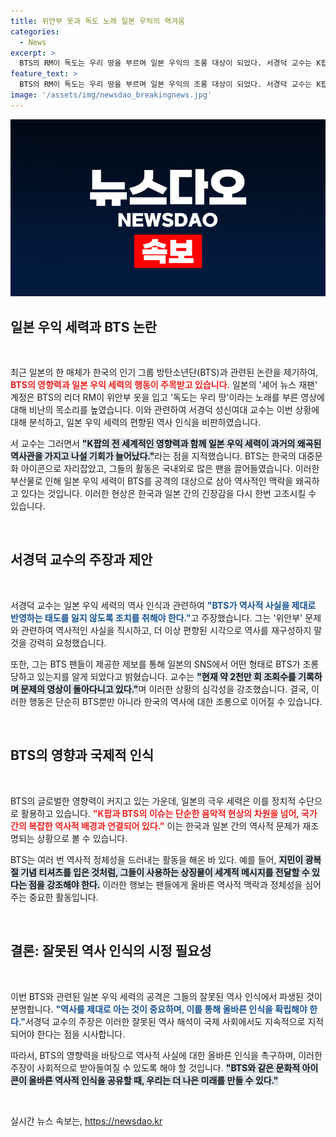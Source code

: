 ```yaml
---
title: 위안부 옷과 독도 노래 일본 우익의 역겨움
categories:
  - News
excerpt: >
  BTS의 RM이 독도는 우리 땅을 부르며 일본 우익의 조롱 대상이 되었다. 서경덕 교수는 K팝의 영향력이 커지면서 일본의 비난이 늘어난다며, 역사적 인식 문제를 환기시켰다. 이 논란의 진실과 배경을 살펴보자!
feature_text: >
  BTS의 RM이 독도는 우리 땅을 부르며 일본 우익의 조롱 대상이 되었다. 서경덕 교수는 K팝의 영향력이 커지면서 일본의 비난이 늘어난다며, 역사적 인식 문제를 환기시켰다. 이 논란의 진실과 배경을 살펴보자!
image: '/assets/img/newsdao_breakingnews.jpg'
---
```


<p><img src="/assets/img/newsdao_breakingnews.jpg" alt="pcversion 속보" /></p>

<h2 data-ke-size="size26">일본 우익 세력과 BTS 논란</h2>

<p data-ke-size="size16">&nbsp;</p>

<p>최근 일본의 한 매체가 한국의 인기 그룹 방탄소년단(BTS)과 관련된 논란을 제기하여, <b><span style="color: #ee2323;">BTS의 영향력과 일본 우익 세력의 행동이 주목받고 있습니다.</span></b> 일본의 '셰어 뉴스 재팬' 계정은 BTS의 리더 RM이 위안부 옷을 입고 '독도는 우리 땅'이라는 노래를 부른 영상에 대해 비난의 목소리를 높였습니다. 이와 관련하여 서경덕 성신여대 교수는 이번 상황에 대해 분석하고, 일본 우익 세력의 편향된 역사 인식을 비판하였습니다. </p>

<p>서 교수는 그러면서 <b><span style="background-color: #21538527;">"K팝의 전 세계적인 영향력과 함께 일본 우익 세력이 과거의 왜곡된 역사관을 가지고 나설 기회가 늘어났다."</span></b>라는 점을 지적했습니다. BTS는 한국의 대중문화 아이콘으로 자리잡았고, 그들의 활동은 국내외로 많은 팬을 끌어들였습니다. 이러한 부산물로 인해 일본 우익 세력이 BTS를 공격의 대상으로 삼아 역사적인 맥락을 왜곡하고 있다는 것입니다. 이러한 현상은 한국과 일본 간의 긴장감을 다시 한번 고조시킬 수 있습니다.</p>

<p data-ke-size="size16">&nbsp;</p>

<h2 data-ke-size="size26">서경덕 교수의 주장과 제안</h2>

<p data-ke-size="size16">&nbsp;</p>

<p>서경덕 교수는 일본 우익 세력의 역사 인식과 관련하여 <b><span style="color: #1a5490;">"BTS가 역사적 사실을 제대로 반영하는 태도를 잃지 않도록 조치를 취해야 한다."</span></b>고 주장했습니다. 그는 '위안부' 문제와 관련하여 역사적인 사실을 직시하고, 더 이상 편향된 시각으로 역사를 재구성하지 말 것을 강력히 요청했습니다. </p>

<p>또한, 그는 BTS 팬들이 제공한 제보를 통해 일본의 SNS에서 어떤 형태로 BTS가 조롱당하고 있는지를 알게 되었다고 밝혔습니다. 교수는 <b><span style="background-color: #21538527;">"현재 약 2천만 회 조회수를 기록하며 문제의 영상이 돌아다니고 있다."</span></b>며 이러한 상황의 심각성을 강조했습니다. 결국, 이러한 행동은 단순히 BTS뿐만 아니라 한국의 역사에 대한 조롱으로 이어질 수 있습니다.</p>

<p data-ke-size="size16">&nbsp;</p>

<h2 data-ke-size="size26">BTS의 영향과 국제적 인식</h2>

<p data-ke-size="size16">&nbsp;</p>

<p>BTS의 글로벌한 영향력이 커지고 있는 가운데, 일본의 극우 세력은 이를 정치적 수단으로 활용하고 있습니다. <b><span style="color: #ee2323;">"K팝과 BTS의 이슈는 단순한 음악적 현상의 차원을 넘어, 국가 간의 복잡한 역사적 배경과 연결되어 있다."</span></b> 이는 한국과 일본 간의 역사적 문제가 재조명되는 상황으로 볼 수 있습니다. </p>

<p>BTS는 여러 번 역사적 정체성을 드러내는 활동을 해온 바 있다. 예를 들어, <b><span style="background-color: #21538527;">지민이 광복절 기념 티셔츠를 입은 것처럼, 그들이 사용하는 상징물이 세계적 메시지를 전달할 수 있다는 점을 강조해야 한다.</span></b> 이러한 행보는 팬들에게 올바른 역사적 맥락과 정체성을 심어주는 중요한 활동입니다.</p>

<p data-ke-size="size16">&nbsp;</p>

<h2 data-ke-size="size26">결론: 잘못된 역사 인식의 시정 필요성</h2>

<p data-ke-size="size16">&nbsp;</p>

<p>이번 BTS와 관련된 일본 우익 세력의 공격은 그들의 잘못된 역사 인식에서 파생된 것이 분명합니다. <b><span style="color: #1a5490;">"역사를 제대로 아는 것이 중요하며, 이를 통해 올바른 인식을 확립해야 한다."</span></b>서경덕 교수의 주장은 이러한 잘못된 역사 해석이 국제 사회에서도 지속적으로 지적되어야 한다는 점을 시사합니다. </p>

<p>따라서, BTS의 영향력을 바탕으로 역사적 사실에 대한 올바른 인식을 촉구하며, 이러한 주장이 사회적으로 받아들여질 수 있도록 해야 할 것입니다. <b><span style="background-color: #21538527;">"BTS와 같은 문화적 아이콘이 올바른 역사적 인식을 공유할 때, 우리는 더 나은 미래를 만들 수 있다."</span></b> </p>

<p data-ke-size="size16">&nbsp;</p>
실시간 뉴스 속보는, <a href="https://newsdao.kr" rel="dofollow">https://newsdao.kr</a>


